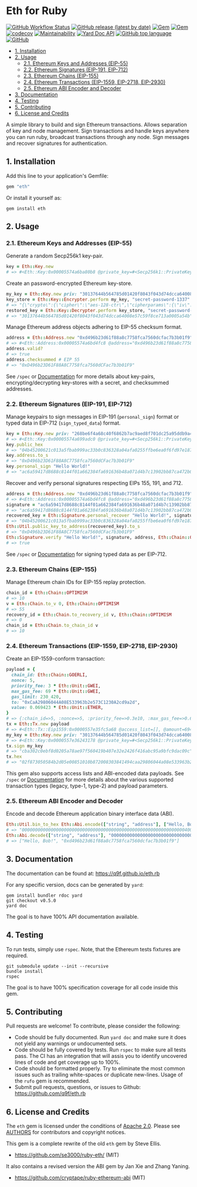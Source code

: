 # Eth for Ruby

[![GitHub Workflow Status](https://img.shields.io/github/workflow/status/q9f/eth.rb/Spec)](https://github.com/q9f/eth.rb/actions)
[![GitHub release (latest by date)](https://img.shields.io/github/v/release/q9f/eth.rb)](https://github.com/q9f/eth.rb/releases)
[![Gem](https://img.shields.io/gem/v/eth)](https://rubygems.org/gems/eth)
[![Gem](https://img.shields.io/gem/dt/eth)](https://rubygems.org/gems/eth)
[![codecov](https://codecov.io/gh/q9f/eth.rb/branch/main/graph/badge.svg?token=IK7USBPBZY)](https://codecov.io/gh/q9f/eth.rb)
[![Maintainability](https://api.codeclimate.com/v1/badges/469e6f66425198ad7614/maintainability)](https://codeclimate.com/github/q9f/eth.rb/maintainability)
[![Yard Doc API](https://img.shields.io/badge/docs-API-blue)](https://q9f.github.io/eth.rb)
[![GitHub top language](https://img.shields.io/github/languages/top/q9f/eth.rb?color=red)](https://github.com/q9f/eth.rb/pulse)
[![GitHub](https://img.shields.io/github/license/q9f/eth.rb)](LICENSE)

- [1. Installation](#1-installation)
- [2. Usage](#2-usage)
  - [2.1. Ethereum Keys and Addresses (EIP-55)](#21-ethereum-keys-and-addresses-eip-55)
  - [2.2. Ethereum Signatures (EIP-191, EIP-712)](#22-ethereum-signatures-eip-191-eip-712)
  - [2.3. Ethereum Chains (EIP-155)](#23-ethereum-chains-eip-155)
  - [2.4. Ethereum Transactions (EIP-1559, EIP-2718, EIP-2930)](#24-ethereum-transactions-eip-1559-eip-2718-eip-2930)
  - [2.5. Ethereum ABI Encoder and Decoder](#25-ethereum-abi-encoder-and-decoder)
- [3. Documentation](#3-documentation)
- [4. Testing](#4-testing)
- [5. Contributing](#5-contributing)
- [6. License and Credits](#6-license-and-credits)

A simple library to build and sign Ethereum transactions. Allows separation of key and node management. Sign transactions and handle keys anywhere you can run ruby, broadcast transactions through any node. Sign messages and recover signatures for authentication.

## 1. Installation

Add this line to your application's Gemfile:

```ruby
gem "eth"
```

Or install it yourself as:

```shell
gem install eth
```

## 2. Usage

### 2.1. Ethereum Keys and Addresses (EIP-55)

Generate a random Secp256k1 key-pair.

```ruby
key = Eth::Key.new
# => #<Eth::Key:0x00005574a6ba80b8 @private_key=#<Secp256k1::PrivateKey:0x00005574a6b9a0a8 @data=")&\x86P\xB5\x16\xD9]\xFA;\x1F\xF6\xD9\xCF\xE3Vj/\xE2\x81\xC0\x9D\xE9\x05o!q\x82G\x9A\x10Q">, @public_key=#<Secp256k1::PublicKey:0x00005574a6b9bf98>>
```

Create an password-encrypted Ethereum key-store.

```ruby
my_key = Eth::Key.new priv: "30137644b564785d01420f8043f043d74dcca64008e57c59f8ce713a0005a54b"
key_store = Eth::Key::Encrypter.perform my_key, "secret-password-1337"
# => "{\"crypto\":{\"cipher\":\"aes-128-ctr\",\"cipherparams\":{\"iv\":\"7e5c0fe1e27f4ea61b0f4427dd63555f\"},\"ciphertext\":\"6353653bba494cdae6bcd510febc980cdc6f7b23cfbdf950d7a909a69625c8fd\",\"kdf\":\"pbkdf2\",\"kdfparams\":{\"c\":262144,\"dklen\":32,\"prf\":\"hmac-sha256\",\"salt\":\"cce96286f3c32267fc91f756365307fe6a4c83b6b2a73c69535f721fa407736c\"},\"mac\":\"3361ffd2b158a1d7bca5a5fd86a251ba3e9d80b602c867a2e0f47023a0e17a57\"},\"id\":\"642ee9fc-72e4-4d0a-902f-247c0b59bfda\",\"version\":3}"
restored_key = Eth::Key::Decrypter.perform key_store, "secret-password-1337"
# => "30137644b564785d01420f8043f043d74dcca64008e57c59f8ce713a0005a54b"
```

Manage Ethereum address objects adhering to EIP-55 checksum format.

```ruby
address = Eth::Address.new "0xd496b23d61f88a8c7758fca7560dcfac7b3b01f9"
# => #<Eth::Address:0x00005574a6bd4fc8 @address="0xd496b23d61f88a8c7758fca7560dcfac7b3b01f9">
address.valid?
# => true
address.checksummed # EIP 55
# => "0xD496b23D61F88A8C7758fca7560dCFac7b3b01F9"
```

See `/spec` or [Documentation](https://q9f.github.io/eth.rb/) for more details about key-pairs, encrypting/decrypting key-stores with a secret, and checksummed addresses.

### 2.2. Ethereum Signatures (EIP-191, EIP-712)

Manage keypairs to sign messages in EIP-191 (`personal_sign`) format or typed data in EIP-712 (`sign_typed_data`) format.

```ruby
key = Eth::Key.new priv: "268be6f4a68c40f6862b7ac9aed8f701dc25a95ddb9a44d8b1f520b75f440a9a"
# => #<Eth::Key:0x00005574a699adc0 @private_key=#<Secp256k1::PrivateKey:0x00005574a6998200 @data="&\x8B\xE6\xF4\xA6\x8C@\xF6\x86+z\xC9\xAE\xD8\xF7\x01\xDC%\xA9]\xDB\x9AD\xD8\xB1\xF5 \xB7_D\n\x9A">, @public_key=#<Secp256k1::PublicKey:0x00005574a6998160>>
key.public_hex
# => "04b45200621c013a5fbab999ac33b0c836328a04afa0255ffbe6ea0f6fd97e187b02199886d942a9f50f7e279a2bc74c93b2afcbd7255489939f9b36a5eae5e281"
key.address.to_s
# => "0xD496b23D61F88A8C7758fca7560dCFac7b3b01F9"
key.personal_sign "Hello World!"
# => "ac6a59417d8688c8144f01a662384fa691636b48a071d4b7c13902bb87ca472b0bce1d7a758f39a5759ed5e937ce61f50dd1b83158371f8d0faeb9b7d81c194225"
```

Recover and verify personal signatures respecting EIPs 155, 191, and 712.

```ruby
address = Eth::Address.new "0xd496b23d61f88a8c7758fca7560dcfac7b3b01f9"
# => #<Eth::Address:0x00005574a6bd4fc8 @address="0xd496b23d61f88a8c7758fca7560dcfac7b3b01f9">
signature = "ac6a59417d8688c8144f01a662384fa691636b48a071d4b7c13902bb87ca472b0bce1d7a758f39a5759ed5e937ce61f50dd1b83158371f8d0faeb9b7d81c19422d"
# => "ac6a59417d8688c8144f01a662384fa691636b48a071d4b7c13902bb87ca472b0bce1d7a758f39a5759ed5e937ce61f50dd1b83158371f8d0faeb9b7d81c19422d"
recovered_key = Eth::Signature.personal_recover "Hello World!", signature, Eth::Chain::GOERLI
# => "04b45200621c013a5fbab999ac33b0c836328a04afa0255ffbe6ea0f6fd97e187b02199886d942a9f50f7e279a2bc74c93b2afcbd7255489939f9b36a5eae5e281"
Eth::Util.public_key_to_address(recovered_key).to_s
# => "0xD496b23D61F88A8C7758fca7560dCFac7b3b01F9"
Eth::Signature.verify "Hello World!", signature, address, Eth::Chain::GOERLI
# => true
```

See `/spec` or [Documentation](https://q9f.github.io/eth.rb/) for signing typed data as per EIP-712.

### 2.3. Ethereum Chains (EIP-155)

Manage Ethereum chain IDs for EIP-155 replay protection.

```ruby
chain_id = Eth::Chain::OPTIMISM
# => 10
v = Eth::Chain.to_v 0, Eth::Chain::OPTIMISM
# => 55
recovery_id = Eth::Chain.to_recovery_id v, Eth::Chain::OPTIMISM
# => 0
chain_id = Eth::Chain.to_chain_id v
# => 10
```

### 2.4. Ethereum Transactions (EIP-1559, EIP-2718, EIP-2930)

Create an EIP-1559-conform transaction:

```ruby
payload = {
  chain_id: Eth::Chain::GOERLI,
  nonce: 5,
  priority_fee: 3 * Eth::Unit::GWEI,
  max_gas_fee: 69 * Eth::Unit::GWEI,
  gas_limit: 230_420,
  to: "0xCaA29806044A08E533963b2e573C1230A2cd9a2d",
  value: 0.069423 * Eth::Unit::ETHER,
}
# => {:chain_id=>5, :nonce=>5, :priority_fee=>0.3e10, :max_gas_fee=>0.69e11, :gas_limit=>230420, :to=>"0xCaA29806044A08E533963b2e573C1230A2cd9a2d", :value=>0.69423e17}
tx = Eth::Tx.new payload
# => #<Eth::Tx::Eip1559:0x0000557e35fc5a68 @access_list=[], @amount=69423000000000000, @chain_id=5, @destination="CaA29806044A08E533963b2e573C1230A2cd9a2d", @gas_limit=230420, @max_fee_per_gas=69000000000, @max_priority_fee_per_gas=3000000000, @payload="", @sender="", @signature_r=0, @signature_s=0, @signature_y_parity=nil, @signer_nonce=5, @type=2>
my_key = Eth::Key.new priv: "30137644b564785d01420f8043f043d74dcca64008e57c59f8ce713a0005a54b"
# => #<Eth::Key:0x0000557e36243178 @private_key=#<Secp256k1::PrivateKey:0x0000557e36242d40 @data="0\x13vD\xB5dx]\x01B\x0F\x80C\xF0C\xD7M\xCC\xA6@\b\xE5|Y\xF8\xCEq:\x00\x05\xA5K">, @public_key=#<Secp256k1::PublicKey:0x0000557e36242cf0>>
tx.sign my_key
# => "cba302c0ebf8d0205a78ae97f560419b407e32e2426f416abc95a9bfc9dac09c"
tx.hex
# => "02f873050584b2d05e00851010b872008303841494caa29806044a08e533963b2e573c1230a2cd9a2d87f6a3d9c63df00080c080a03aa187d10b138d3e0155729adb961cd89e10f988ba2d19d6869770b9e5a23d10a04d40864600136ae214916043c7d63b849c98db757e95c86983a036982816e1af"
```

This gem also supports access lists and ABI-encoded data payloads. See `/spec` or [Documentation](https://q9f.github.io/eth.rb/) for more details about the various supported transaction types (legacy, type-1, type-2) and payload parameters.

### 2.5. Ethereum ABI Encoder and Decoder

Encode and decode Ethereum application binary interface data (ABI).

```ruby
Eth::Util.bin_to_hex Eth::Abi.encode(["string", "address"], ["Hello, Bob!", "0xd496b23d61f88a8c7758fca7560dcfac7b3b01f9"])
# => "0000000000000000000000000000000000000000000000000000000000000040000000000000000000000000d496b23d61f88a8c7758fca7560dcfac7b3b01f9000000000000000000000000000000000000000000000000000000000000000b48656c6c6f2c20426f6221000000000000000000000000000000000000000000"
Eth::Abi.decode(["string", "address"], "0000000000000000000000000000000000000000000000000000000000000040000000000000000000000000d496b23d61f88a8c7758fca7560dcfac7b3b01f9000000000000000000000000000000000000000000000000000000000000000b48656c6c6f2c20426f6221000000000000000000000000000000000000000000")
# => ["Hello, Bob!", "0xd496b23d61f88a8c7758fca7560dcfac7b3b01f9"]
```

## 3. Documentation

The documentation can be found at: https://q9f.github.io/eth.rb

For any specific version, docs can be generated by `yard`:

```shell
gem install bundler rdoc yard
git checkout v0.5.0
yard doc
```

The goal is to have 100% API documentation available.

## 4. Testing

To run tests, simply use `rspec`. Note, that the Ethereum tests fixtures are required.

```shell
git submodule update --init --recursive
bundle install
rspec
```

The goal is to have 100% specification coverage for all code inside this gem.

## 5. Contributing

Pull requests are welcome! To contribute, please consider the following:
* Code should be fully documented. Run `yard doc` and make sure it does not yield any warnings or undocumented sets.
* Code should be fully covered by tests. Run `rspec` to make sure all tests pass. The CI has an integration that will assis you to identify uncovered lines of code and get coverage up to 100%.
* Code should be formatted properly. Try to eliminate the most common issues such as trailing white-spaces or duplicate new-lines. Usage of the `rufo` gem is recommended.
* Submit pull requests, questions, or issues to Github: https://github.com/q9f/eth.rb

## 6. License and Credits
The `eth` gem is licensed under the conditions of [Apache 2.0](./LICENSE.txt). Please see [AUTHORS](./AUTHORS.txt) for contributors and copyright notices.

This gem is a complete rewrite of the old `eth` gem by Steve Ellis.
* https://github.com/se3000/ruby-eth/ (MIT)

It also contains a revised version the ABI gem by Jan Xie and Zhang Yaning.
* https://github.com/cryptape/ruby-ethereum-abi (MIT)

